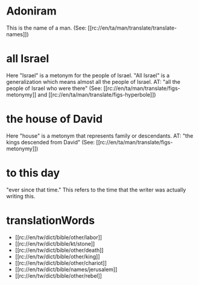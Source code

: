 # Adoniram

This is the name of a man. (See: [[rc://en/ta/man/translate/translate-names]])

# all Israel

Here "Israel" is a metonym for the people of Israel. "All Israel" is a generalization which means almost all the people of Israel. AT: "all the people of Israel who were there" (See: [[rc://en/ta/man/translate/figs-metonymy]] and [[rc://en/ta/man/translate/figs-hyperbole]])

# the house of David

Here "house" is a metonym that represents family or descendants. AT: "the kings descended from David" (See: [[rc://en/ta/man/translate/figs-metonymy]])

# to this day

"ever since that time." This refers to the time that the writer was actually writing this.

# translationWords

* [[rc://en/tw/dict/bible/other/labor]]
* [[rc://en/tw/dict/bible/kt/stone]]
* [[rc://en/tw/dict/bible/other/death]]
* [[rc://en/tw/dict/bible/other/king]]
* [[rc://en/tw/dict/bible/other/chariot]]
* [[rc://en/tw/dict/bible/names/jerusalem]]
* [[rc://en/tw/dict/bible/other/rebel]]